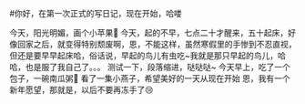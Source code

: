 #你好，在第一次正式的写日记，现在开始，哈喽

今天，阳光明媚，画个小苹果:apple:
今天，起的不早，七点二十才醒来，五十起床，好像回家之后，就变得特别颓废啊，恩，不能这样，虽然寒假里的手惨到不忍直视，但还是要早早起床哈，俗话说，早起的鸟儿有虫吃~我就是那只早起的鸟儿，哈哈，也是服了我自己了。。。
  测试一下，段落缩进，哒哒哒~
  今天早上，吃了一个包子，一碗南瓜粥:tiger:
  看了一集小燕子，希望美好的一天从现在开始
  恩，我有一个新年愿望，那就是，以后不要再冻手了:cry:
